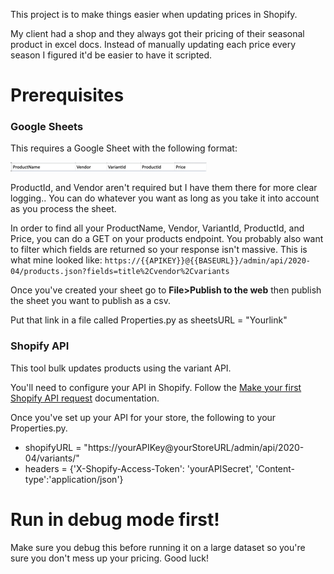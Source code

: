 This project is to make things easier when updating prices in Shopify.

My client had a shop and they always got their pricing of their seasonal product in excel docs.
Instead of manually updating each price every season I figured it'd be easier to have it scripted.

# Prerequisites
### Google Sheets
This requires a Google Sheet with the following format:

![image](image.png)

ProductId, and Vendor aren't required but I have them there for more
clear logging.. You can do whatever you want as long as you take it into
account as you process the sheet.

In order to find all your ProductName, Vendor, VariantId, ProductId, and
Price, you can do a GET on your products endpoint. You probably also
want to filter which fields are returned so your response isn't massive.
This is what mine looked like:
`https://{{APIKEY}}@{{BASEURL}}/admin/api/2020-04/products.json?fields=title%2Cvendor%2Cvariants
`

Once you've created your sheet go to **File>Publish to the web** then
publish the sheet you want to publish as a csv.

Put that link in a file called Properties.py as sheetsURL = "Yourlink"

### Shopify API
This tool bulk updates products using the variant API.

You'll need to configure your API in Shopify. Follow the [Make your first
Shopify API request](https://shopify.dev/tutorials/make-your-first-shopify-api-request) documentation.

Once you've set up your API for your store, the following to your
Properties.py.
* shopifyURL =
  "https://yourAPIKey@yourStoreURL/admin/api/2020-04/variants/"
* headers = {'X-Shopify-Access-Token': 'yourAPISecret',
  'Content-type':'application/json'}


# Run in debug mode first!
Make sure you debug this before running it on a large dataset so you're
sure you don't mess up your pricing. Good luck!
